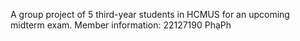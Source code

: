 A group project of 5 third-year students in HCMUS for an upcoming midterm exam. 
Member information:
22127190 PhạPh